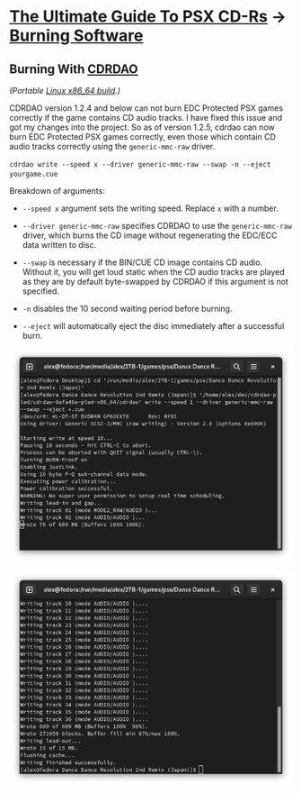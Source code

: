 # [The Ultimate Guide To PSX CD-Rs](readme.md) -> [Burning Software](readme.md#burning-software)

## Burning With [CDRDAO](https://cdrdao.sourceforge.net/)

_(Portable [Linux x86_64 build](https://alex-free.github.io/cdrdao).)_

CDRDAO version 1.2.4 and below can not burn EDC Protected PSX games correctly if the game contains CD audio tracks. I have fixed this issue and got my changes into the project. So as of version 1.2.5, cdrdao can now burn EDC Protected PSX games correctly, even those which contain CD audio tracks correctly using the `generic-mmc-raw` driver.

`cdrdao write --speed x --driver generic-mmc-raw --swap -n --eject yourgame.cue`

Breakdown of arguments:

*   `--speed x` argument sets the writing speed. Replace `x` with a number.

*   `--driver generic-mmc-raw` specifies CDRDAO to use the `generic-mmc-raw` driver, which burns the CD image without regenerating the EDC/ECC data written to disc.

*   `--swap` is necessary if the BIN/CUE CD image contains CD audio. Without it, you will get loud static when the CD audio tracks are played as they are by default byte-swapped by CDRDAO if this argument is not specified.

*   `-n` disables the 10 second waiting period before burning.

*   `--eject` will automatically eject the disc immediately after a successful burn.

![burn-ddr2-japan-1](images/burn-ddr2-japan-1.png)

![burn-ddr2-japan-2](images/burn-ddr2-japan-2.png)